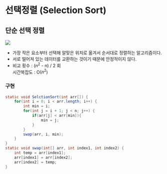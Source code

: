 # 선택정렬 (Selection Sort) 

## 단순 선택 정렬
![](https://github.com/qlalzl9/TIL/blob/master/Algorithm/img/Selection_Sort_1.jpg)
- 가장 작은 요소부터 선택해 알맞은 위치로 옮겨서 순서대로 정렬하는 알고리즘이다.
- 서로 떨어져 있는 데이터를 교환하는 것이기 때문에 안정적이지 않다.
- 비교 횟수 : ($n^{2}$ - n) / 2 회 <br>
시간복잡도 : O($n^{2}$)

### 구현
```java
static void SelctionSort(int arr[]) {
    for(int i = 0; i < arr.length; i++) {
        int min = i;
        for(int j = i + 1; j < n; j++) {
            if(arr[j] < arr[min]){
                min = j;
            }
        }
        swap(arr, i, min);
    }
}
static void swap(int[] arr, int index1, int index2) {
	int temp = arr[index1];
	arr[index1] = arr[index2];
	arr[index2] = temp;
}
```